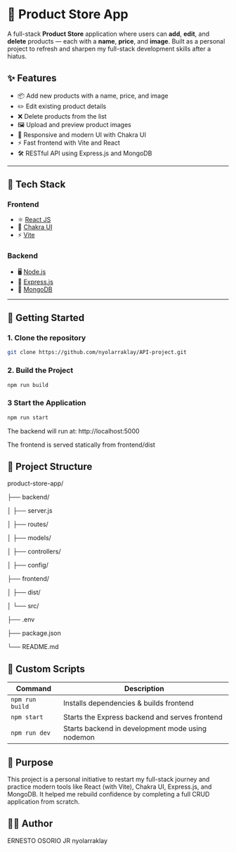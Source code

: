 # 🛒 Product Store App

A full-stack **Product Store** application where users can **add**, **edit**, and **delete** products — each with a **name**, **price**, and **image**. Built as a personal project to refresh and sharpen my full-stack development skills after a hiatus.

## ✨ Features

- 📦 Add new products with a name, price, and image
- ✏️ Edit existing product details
- ❌ Delete products from the list
- 🖼️ Upload and preview product images
- 🔁 Responsive and modern UI with Chakra UI
- ⚡ Fast frontend with Vite and React
- 🛠️ RESTful API using Express.js and MongoDB

---

## 🧰 Tech Stack

### Frontend
- ⚛️ [React JS](https://reactjs.org/)
- 💅 [Chakra UI](https://chakra-ui.com/)
- ⚡ [Vite](https://vitejs.dev/)

### Backend
- 🖥️ [Node.js](https://nodejs.org/)
- 🚂 [Express.js](https://expressjs.com/)
- 🍃 [MongoDB](https://www.mongodb.com/)

---

## 🚀 Getting Started

### 1. Clone the repository

```bash
git clone https://github.com/nyolarraklay/API-project.git
```
### 2. Build the Project
```bash
npm run build
```
### 3 Start the Application
```bash
npm run start
```
The backend will run at: http://localhost:5000

The frontend is served statically from frontend/dist

## 📁 Project Structure

product-store-app/

├── backend/

│   ├── server.js

│   ├── routes/

│   ├── models/

│   ├── controllers/

│   ├── config/

├── frontend/

│   ├── dist/

│   └── src/

├── .env

├── package.json

└── README.md


## 🔧 Custom Scripts
| Command         | Description                                      |
| --------------- | ------------------------------------------------ |
| `npm run build` | Installs dependencies & builds frontend          |
| `npm start`     | Starts the Express backend and serves frontend   |
| `npm run dev`   | Starts backend in development mode using nodemon |

## 📖 Purpose

This project is a personal initiative to restart my full-stack journey and practice modern tools like React (with Vite), Chakra UI, Express.js, and MongoDB. It helped me rebuild confidence by completing a full CRUD application from scratch.

## 🙋‍♂️ Author

ERNESTO OSORIO JR
nyolarraklay



